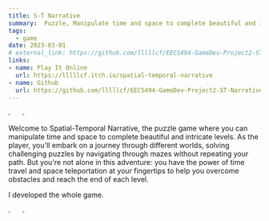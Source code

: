 ```yaml
---
title: S-T Narrative
summary:  Puzzle, Manipulate time and space to complete beautiful and intricate levels. 
tags:
  - game
date: 2023-03-01
# external_link: https://github.com/lllllcf/EECS494-GameDev-Project2-ST-Narrative
links:
- name: Play It Online
  url: https://lllllcf.itch.io/spatial-temporal-narrative
- name: Github
  url: https://github.com/lllllcf/EECS494-GameDev-Project2-ST-Narrative
---
```


<img src="https://lllllcf.github.io/project/src/p2c1.png" style="zoom:25%;" /> &nbsp; &nbsp; &nbsp;<img src="https://lllllcf.github.io/project/src/p2c2.png" style="zoom:25%;" />

Welcome to Spatial-Temporal Narrative, the puzzle game where you can manipulate time and space to complete beautiful and intricate levels. As the player, you'll embark on a journey through different worlds, solving challenging puzzles by navigating through mazes without repeating your path. But you're not alone in this adventure: you have the power of time travel and space teleportation at your fingertips to help you overcome obstacles and reach the end of each level.

I developed the whole game.

<img src="https://lllllcf.github.io/project/src/p2g1.png" style="zoom:25%;" /> &nbsp; &nbsp; &nbsp;<img src="https://lllllcf.github.io/project/src/p2g2.png" style="zoom:25%;" />


